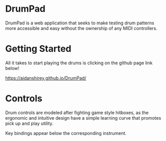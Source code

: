 # DrumPad
DrumPad is a web application that seeks to make testing drum patterns more accessible and easy without the ownership of any MIDI controllers.

# Getting Started
All it takes to start playing the drums is clicking on the github page link below!

https://aidanshirey.github.io/DrumPad/

# Controls
Drum controls are modeled after fighting game style hitboxes, as the ergonomic and intuitive design have a simple learning curve that promotes pick up and play utility.

Key bindings appear below the corresponding instrument. 
